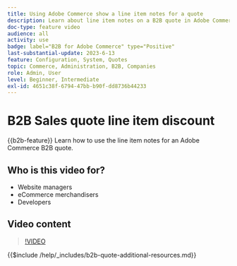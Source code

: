 ```yaml
---
title: Using Adobe Commerce show a line item notes for a quote
description: Learn about line item notes on a B2B quote in Adobe Commerce
doc-type: feature video
audience: all
activity: use
badge: label="B2B for Adobe Commerce" type="Positive"
last-substantial-update: 2023-6-13
feature: Configuration, System, Quotes
topic: Commerce, Administration, B2B, Companies
role: Admin, User
level: Beginner, Intermediate
exl-id: 4651c38f-6794-47bb-b90f-dd8736b44233
---
```

# B2B Sales quote line item discount

{{b2b-feature}}
Learn how to use the line item notes for an Adobe Commerce B2B quote.

## Who is this video for?

- Website managers
- eCommerce merchandisers
- Developers

## Video content

>[!VIDEO](https://video.tv.adobe.com/v/3420417?learn=on)

{{$include /help/_includes/b2b-quote-additional-resources.md}}
